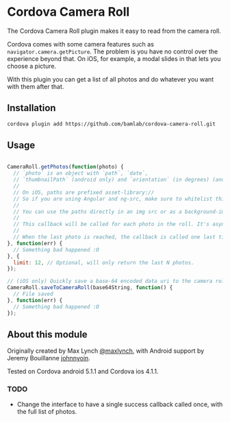 # Cordova Camera Roll

The Cordova Camera Roll plugin makes it easy to read from the camera roll.

Cordova comes with some camera features such as `navigator.camera.getPicture`. The problem is you have no
control over the experience beyond that. On iOS, for example, a modal slides in that lets you choose a picture.

With this plugin you can get a list of all photos and do whatever you want with them after that.

## Installation

```sh
cordova plugin add https://github.com/bamlab/cordova-camera-roll.git
```

## Usage

```javascript

CameraRoll.getPhotos(function(photo) {
  // `photo` is an object with `path`, `date`,
  // `thumbnailPath` (android only) and `orientation` (in degrees) (android only).
  //
  // On iOS, paths are prefixed asset-library://
  // So if you are using Angular and ng-src, make sure to whitelist this URL scheme.
  //
  // You can use the paths directly in an img src or as a background-image in CSS.
  //
  // This callback will be called for each photo in the roll. It's async, yo!
  //
  // When the last photo is reached, the callback is called one last time with an empty object.
}, function(err) {
  // Something bad happened :O
}, {
  limit: 12, // Optional, will only return the last N photos.
});

// (iOS only) Quickly save a base-64 encoded data uri to the camera roll.
CameraRoll.saveToCameraRoll(base64String, function() {
  // File saved
}, function(err) {
  // Something bad happened :O
});

```


## About this module

Originally created by Max Lynch [@maxlynch](http://twitter.com/maxlynch), with Android support by Jeremy Bouillanne [johnnyoin](https://github.com/johnnyoin).

Tested on Cordova android 5.1.1 and Cordova ios 4.1.1.

### TODO

* Change the interface to have a single success callback called once, with the full list of photos.
